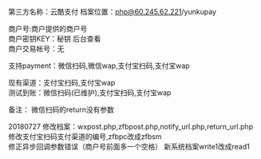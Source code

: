 第三方名称：云酷支付 
档案位置：php@60.245.62.221/yunkupay 
 
商户号:商户提供的商户号  
商户密钥KEY：秘钥 后台查看  
商户交易帐号：无  
 
支持payment：微信扫码,微信wap,支付宝扫码,支付宝wap  
 
现有渠道：支付宝扫码,支付宝wap  
测试到账：微信扫码(已维护),支付宝扫码,支付宝wap  
  
备注：
微信扫码的return没有参数  

20180727
修改档案：wxpost.php,zfbpost.php,notify_url.php,return_url.php
修改支付宝扫码支付渠道的编号,zfbpc改成zfbsm  
修正异步回调参数错误（商户号前面多一个空格）
新系统档案write1改成read1  
